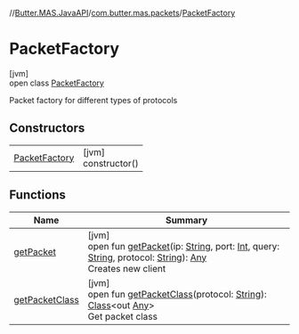 //[Butter.MAS.JavaAPI](../../../index.md)/[com.butter.mas.packets](../index.md)/[PacketFactory](index.md)

# PacketFactory

[jvm]\
open class [PacketFactory](index.md)

Packet factory for different types of protocols

## Constructors

| | |
|---|---|
| [PacketFactory](-packet-factory.md) | [jvm]<br>constructor() |

## Functions

| Name | Summary |
|---|---|
| [getPacket](get-packet.md) | [jvm]<br>open fun [getPacket](get-packet.md)(ip: [String](https://docs.oracle.com/javase/8/docs/api/java/lang/String.html), port: [Int](https://kotlinlang.org/api/core/kotlin-stdlib/kotlin/-int/index.html), query: [String](https://docs.oracle.com/javase/8/docs/api/java/lang/String.html), protocol: [String](https://docs.oracle.com/javase/8/docs/api/java/lang/String.html)): [Any](https://kotlinlang.org/api/core/kotlin-stdlib/kotlin/-any/index.html)<br>Creates new client |
| [getPacketClass](get-packet-class.md) | [jvm]<br>open fun [getPacketClass](get-packet-class.md)(protocol: [String](https://docs.oracle.com/javase/8/docs/api/java/lang/String.html)): [Class](https://docs.oracle.com/javase/8/docs/api/java/lang/Class.html)&lt;out [Any](https://kotlinlang.org/api/core/kotlin-stdlib/kotlin/-any/index.html)&gt;<br>Get packet class |